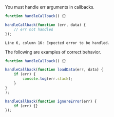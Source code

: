 You must handle err arguments in callbacks.

```js
function handleCallback() {}

handleCallback(function (err, data) {
    // err not handled
});
```

```output
Line 6, column 16: Expected error to be handled.
```

The following are examples of correct behavior.

```js
function handleCallback() {}

handleCallback(function loadData(err, data) {
    if (err) {
        console.log(err.stack);
    }
}
);

handleCallback(function ignoreError(err) {
    if (err) {}
});
```
